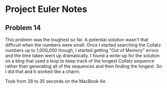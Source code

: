 # Project Euler Notes


## Problem 14
This problem was the toughest so far. A potential solution wasn't that
difficult when the numbers were small. Once I started searching the
Collatz numbers up to 1,000,000 though, I started getting "Out of
Memory" errors and the time taken went up dramatically. I found
a write-up for the solution on a blog that used a loop to keep track
of the longest Collatz sequence rather than generating all of the
sequences and then finding the longest. So I did that and it worked
like a charm. 

Took from 28 to 35 seconds on the MacBook Air.


